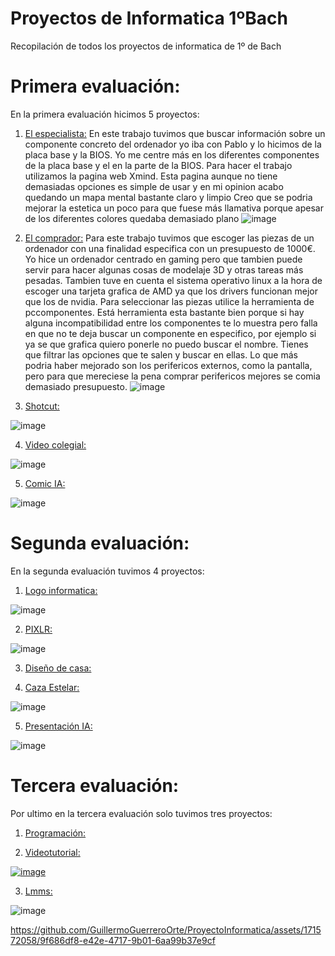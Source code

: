 # Proyectos de Informatica 1ºBach
Recopilación de todos los proyectos de informatica de 1º de Bach

# Primera evaluación:
En la primera evaluación hicimos 5 proyectos:

1. [El especialista:](https://xmind.ai/share/5OQv0Opo)
En este trabajo tuvimos que buscar información sobre un componente concreto del ordenador yo iba con Pablo y lo hicimos de la placa base y la BIOS.
Yo me centre más en los diferentes componentes de la placa base y el en la parte de la BIOS.
Para hacer el trabajo utilizamos la pagina web Xmind. Esta pagina aunque no tiene demasiadas opciones es simple de usar y en mi opinion acabo quedando un mapa mental bastante claro y limpio
Creo que se podria mejorar la estetica un poco para que fuese más llamativa porque apesar de los diferentes colores quedaba demasiado plano
![image](https://github.com/GuillermoGuerreroOrte/ProyectoInformatica/assets/171572058/b69ceb8c-7583-4b27-b39b-ff18db2c342b)

2. [El comprador:](https://drive.google.com/file/d/16e-fxtjxoTe6vhvzp9NkowFUAcQ2yEDV/view?usp=sharing)
Para este trabajo tuvimos que escoger las piezas de un ordenador con una finalidad especifica con un presupuesto de 1000€.
Yo hice un ordenador centrado en gaming pero que tambien puede servir para hacer algunas cosas de modelaje 3D y otras tareas más pesadas. Tambien tuve en cuenta el sistema operativo linux a la hora de escoger una tarjeta grafica de AMD ya que los drivers funcionan mejor que los de nvidia. Para seleccionar las piezas utilice la herramienta de pccomponentes. Está herramienta esta bastante bien porque si hay alguna incompatibilidad entre los componentes te lo muestra pero falla en que no te deja buscar un componente en especifico, por ejemplo si ya se que grafica quiero ponerle no puedo buscar el nombre. Tienes que filtrar las opciones que te salen y buscar en ellas.
Lo que más podria haber mejorado son los perifericos externos, como la pantalla, pero para que mereciese la pena comprar perifericos mejores se comia demasiado presupuesto. 
![image](https://github.com/GuillermoGuerreroOrte/ProyectoInformatica/assets/171572058/e478ffa9-23a4-4565-9ec0-576c7685f938)


3. [Shotcut:](https://drive.google.com/file/d/1FtQ9SglcfbNQ3CjzRFmKzoUuyXOZ_Hnm/view?usp=drive_link)

![image](https://github.com/GuillermoGuerreroOrte/ProyectoInformatica/assets/171572058/b199afe8-41c5-444b-9da2-394cda518253)


4. [Video colegial:](https://drive.google.com/file/d/1Qm3i8iW18KrT3tPRfWGxbSERJw1waBXi/view)

![image](https://github.com/GuillermoGuerreroOrte/ProyectoInformatica/assets/171572058/2ad33fc1-5633-4af4-9cbc-054a5b75707e)


5. [Comic IA:](https://docs.google.com/document/d/1IQ55j_24QeWmCjiO4PYnPRcOztggXbhhGiNqBVghfhQ/edit)

![image](https://github.com/GuillermoGuerreroOrte/ProyectoInformatica/assets/171572058/3158179d-876c-4baf-9919-d5fe17ec707a)


# Segunda evaluación:
En la segunda evaluación tuvimos 4 proyectos:

1. [Logo informatica:](https://drive.google.com/drive/u/1/folders/1S7e8U67xfUWkleEJx6w6QchgF1GEWv5qmLaBjaS9OQDGzSdSRPmtssPSIRYpDJNV5mKJubgl)

![image](https://github.com/GuillermoGuerreroOrte/ProyectoInformatica/assets/171572058/50db15bb-c084-49d0-81c6-2b82f59dc5fd)


2. [PIXLR:](https://drive.google.com/drive/u/1/folders/1S7e8U67xfUWkleEJx6w6QchgF1GEWv5qmLaBjaS9OQDGzSdSRPmtssPSIRYpDJNV5mKJubgl)

![image](https://github.com/GuillermoGuerreroOrte/ProyectoInformatica/assets/171572058/e74cbe4b-5d59-4d93-88f7-2055c15ed791)


3. [Diseño de casa:](https://drive.google.com/file/d/1p0Bj5GV4CO7UgdvbX5mGV6vYZ-b2mudH/view?usp=drive_link)



4. [Caza Estelar:](https://drive.google.com/file/d/1CvzC7Jwt3uzqYo9aUT4BE0xOSklcTkVn/view?usp=drive_link)

![image](https://github.com/GuillermoGuerreroOrte/ProyectoInformatica/assets/171572058/feb1be93-d11f-4f37-a55d-e8c451d07b02)

5. [Presentación IA:](https://app.presentations.ai/docs/user/invite/lpOovDOETrvVX6P9FQtMPt9vY)

![image](https://github.com/GuillermoGuerreroOrte/ProyectoInformatica/assets/171572058/50c9d714-7a2a-451d-b3d7-4a734ccc7fb9)


# Tercera evaluación:
Por ultimo en la tercera evaluación solo tuvimos tres proyectos:

1. [Programación:](https://docs.google.com/document/d/1d8zjtRPfwO7QS2FmKe1Zfzz2dxe26BU__f7X6TpPPcg/edit)



2. [Videotutorial:](https://drive.google.com/file/d/1-TUH-giAJYneVgnQC1jbe0TbrCS-huf1/view?usp=drive_link)

[![image](https://github.com/GuillermoGuerreroOrte/ProyectoInformatica/assets/171572058/682ec6c4-4599-472e-ab4a-b48b3dcba8d0)
](https://drive.google.com/file/d/1-TUH-giAJYneVgnQC1jbe0TbrCS-huf1/view?usp=sharing)

3. [Lmms:](https://drive.google.com/file/d/1riZNt9mxIJwW8eY7WKLFSxLe-UxGxUo_/view?usp=drive_link)

![image](https://github.com/GuillermoGuerreroOrte/ProyectoInformatica/assets/171572058/4e63e5cc-0d54-46d2-829a-f4bcaa1c4dd1) 

https://github.com/GuillermoGuerreroOrte/ProyectoInformatica/assets/171572058/9f686df8-e42e-4717-9b01-6aa99b37e9cf


   
